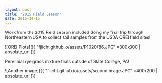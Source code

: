 ```yaml
---
layout: post
title: "2015 Field Season"
date: 2015-10-15
---
```


Work from the 2015 Field season included doing my final trip through Northeastern USA to collect soil samples from the USDA OREI field sites!

![OREI Plots]({{ "fjlicht.github.io/assets/P1020786.JPG" =300x300 | absolute_url }})

Perennial rye grass mixture trials outside of State College, PA!

![Another image]({{ "fjlicht.github.io/assets/second image.JPG" =400x200 | absolute_url }})
